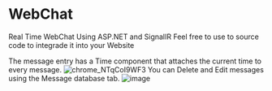 # WebChat
Real Time WebChat Using ASP.NET and SignalIR
Feel free to use to source code to integrade it into your Website

The message entry has a Time component that attaches the current time to every message.
![chrome_NTqCoI9WF3](https://github.com/LeviSgorlon/WebChat/assets/31070124/126393d3-6e36-4bfe-a45a-2117a408e748)
You can Delete and Edit messages using the Message database tab.
![image](https://github.com/LeviSgorlon/WebChat/assets/31070124/bb2e3607-cce7-415a-a371-92e37115fdfa)
